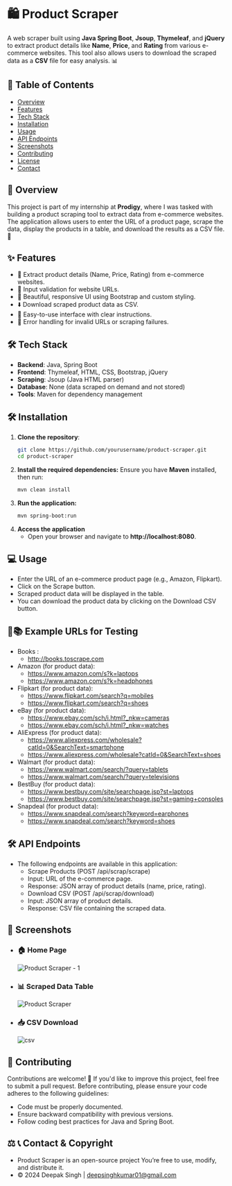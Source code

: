 # 🛍️ Product Scraper

A web scraper built using **Java Spring Boot**, **Jsoup**, **Thymeleaf**, and **jQuery** to extract product details like **Name**, **Price**, and **Rating** from various e-commerce websites. This tool also allows users to download the scraped data as a **CSV** file for easy analysis. 📊

## 📑 Table of Contents
- [Overview](#overview)
- [Features](#features)
- [Tech Stack](#tech-stack)
- [Installation](#installation)
- [Usage](#usage)
- [API Endpoints](#api-endpoints)
- [Screenshots](#screenshots)
- [Contributing](#contributing)
- [License](#license)
- [Contact](#contact)

## 🌟 Overview

This project is part of my internship at **Prodigy**, where I was tasked with building a product scraping tool to extract data from e-commerce websites. The application allows users to enter the URL of a product page, scrape the data, display the products in a table, and download the results as a CSV file. 🧰

## ✨ Features

- 🛒 Extract product details (Name, Price, Rating) from e-commerce websites.
- 📝 Input validation for website URLs.
- 🎨 Beautiful, responsive UI using Bootstrap and custom styling.
- ⬇️ Download scraped product data as CSV.
- 🚀 Easy-to-use interface with clear instructions.
- 🔐 Error handling for invalid URLs or scraping failures.

## 🛠️ Tech Stack

- **Backend**: Java, Spring Boot
- **Frontend**: Thymeleaf, HTML, CSS, Bootstrap, jQuery
- **Scraping**: Jsoup (Java HTML parser)
- **Database**: None (data scraped on demand and not stored)
- **Tools**: Maven for dependency management

## 🛠️ Installation

1. **Clone the repository**: 
   ```bash
   git clone https://github.com/yourusername/product-scraper.git
   cd product-scraper
   ```
2. **Install the required dependencies:**
Ensure you have **Maven** installed, then run:
    ```bash
    mvn clean install
    ```
2. **Run the application:**
    ```bash
    mvn spring-boot:run
    ```
4. **Access the application**
    - Open your browser and navigate to **http://localhost:8080**.

## 💻 Usage
- Enter the URL of an e-commerce product page (e.g., Amazon, Flipkart).
- Click on the Scrape button.
- Scraped product data will be displayed in the table.
- You can download the product data by clicking on the Download CSV button.
## 🔗📚 Example URLs for Testing
  - Books :
      - http://books.toscrape.com
  - Amazon (for product data):
    - https://www.amazon.com/s?k=laptops
    - https://www.amazon.com/s?k=headphones
  - Flipkart (for product data):
    -  https://www.flipkart.com/search?q=mobiles
    -  https://www.flipkart.com/search?q=shoes
  - eBay (for product data):
    - https://www.ebay.com/sch/i.html?_nkw=cameras
    - https://www.ebay.com/sch/i.html?_nkw=watches
  - AliExpress (for product data):
    - https://www.aliexpress.com/wholesale?catId=0&SearchText=smartphone
    - https://www.aliexpress.com/wholesale?catId=0&SearchText=shoes
  - Walmart (for product data):
    - https://www.walmart.com/search/?query=tablets
    - https://www.walmart.com/search/?query=televisions
  - BestBuy (for product data):
    - https://www.bestbuy.com/site/searchpage.jsp?st=laptops
    - https://www.bestbuy.com/site/searchpage.jsp?st=gaming+consoles
  - Snapdeal (for product data):
    -  https://www.snapdeal.com/search?keyword=earphones
    -  https://www.snapdeal.com/search?keyword=shoes

## 🛠️ API Endpoints

-  The following endpoints are available in this application:
    - Scrape Products (POST /api/scrap/scrape)
    - Input: URL of the e-commerce page.
    - Response: JSON array of product details (name, price, rating).
    - Download CSV (POST /api/scrap/download)
    - Input: JSON array of product details.
    - Response: CSV file containing the scraped data.
## 📸 Screenshots
- ###  🏠 Home Page
  ![Product Scraper - 1](https://github.com/user-attachments/assets/09976a1f-c1a0-45a4-b0e5-98fea014c167)

- ### 📊 Scraped Data Table
  ![Product Scraper](https://github.com/user-attachments/assets/42141f6e-c9ff-404a-ac4c-7d193f0e92bb)

- ### 📥 CSV Download
  ![csv](https://github.com/user-attachments/assets/a9da21d2-1490-420c-b854-2e760f18f5e1)

## 🤝 Contributing
Contributions are welcome! 🎉 If you'd like to improve this project, feel free to submit a pull request. Before contributing, please ensure your code adheres to the following guidelines:

- Code must be properly documented.
- Ensure backward compatibility with previous versions.
- Follow coding best practices for Java and Spring Boot.

## ⚖️  📞 Contact & Copyright
- Product Scraper is an open-source project You’re free to use, modify, and distribute it.
- © 2024 Deepak Singh | deepsinghkumar01@gmail.com
